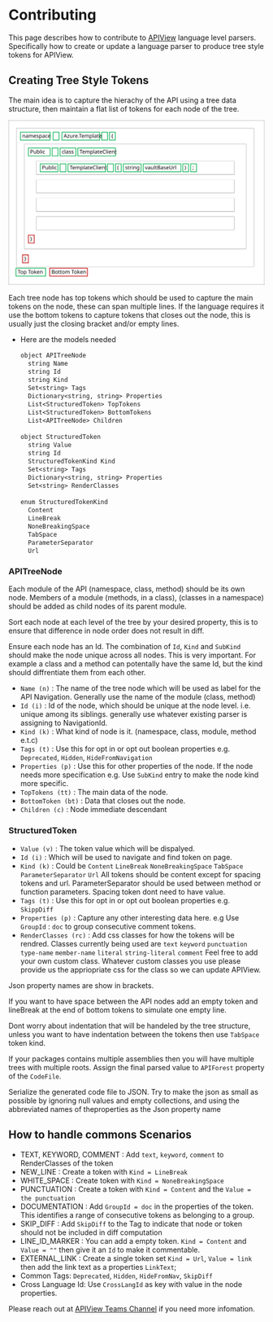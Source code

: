 # Contributing

This page describes how to contribute to [APIView](../../../src//dotnet/APIView/APIViewWeb/CONTRIBUTING.md) language level parsers.
Specifically how to create or update a language parser to produce tree style tokens for APIView.

## Creating Tree Style Tokens
The main idea is to capture the hierachy of the API using a tree data structure, then maintain a flat list of tokens for each node of the tree.

![APITree](APITree.svg)

Each tree node has top tokens which should be used to capture the main tokens on the node, these can span multiple lines. If the language requires it use the bottom tokens to capture tokens that closes out the node, this is usually just the closing bracket and/or empty lines.

- Here are the models needed
  ```
  object APITreeNode
    string Name
    string Id
    string Kind
    Set<string> Tags
    Dictionary<string, string> Properties
    List<StructuredToken> TopTokens
    List<StructuredToken> BottomTokens
    List<APITreeNode> Children

  object StructuredToken
    string Value
    string Id
    StructuredTokenKind Kind
    Set<string> Tags
    Dictionary<string, string> Properties 
    Set<string> RenderClasses 

  enum StructuredTokenKind
    Content
    LineBreak
    NoneBreakingSpace
    TabSpace
    ParameterSeparator
    Url
  ```
### APITreeNode
Each module of the API (namespace, class, method) should be its own node. Members of a module (methods, in a class), (classes in a namespace) should be added as child nodes of its parent module.

Sort each node at each level of the tree by your desired property, this is to ensure that difference in node order does not result in diff.

Ensure each node has an Id. The combination of `Id`, `Kind` and `SubKind` should make the node unique across all nodes. This is very important. For example a class and a method can potentally have the same Id, but the kind should diffrentiate them from each other.

- `Name (n)`  : The name of the tree node which will be used as label for the API Navigation. Generally use the name of the module (class, method)
- `Id (i)` : Id of the node, which should be unique at the node level. i.e. unique among its siblings. generally use whatever existing parser is assigning to NavigationId.
- `Kind (k)` : What kind of node is it. (namespace, class, module, method e.t.c)
- `Tags (t)` : Use this for opt in or opt out boolean properties e.g. `Deprecated`, `Hidden`, `HideFromNavigation`
- `Properties (p)` : Use this for other properties of the node. If the node needs more specification e.g. Use `SubKind` entry to make the node kind more specific. 
- `TopTokens (tt)` : The main data of the node.
- `BottomToken (bt)` : Data that closes out the node.
- `Children (c)` : Node immediate descendant

### StructuredToken
- `Value (v)` : The token value which will be dispalyed.
- `Id (i)` : Which will be used to navigate and find token on page.
- `Kind (k)` : Could be `Content` `LineBreak` `NoneBreakingSpace` `TabSpace` `ParameterSeparator` `Url`
  All tokens should be content except for spacing tokens and url. ParameterSeparator should be used between method or function parameters. Spacing token dont need to have value.
- `Tags (t)` : Use this for opt in or opt out boolean properties e.g. `SkippDiff`
- `Properties (p)` : Capture any other interesting data here. e.g Use `GroupId` : `doc` to group consecutive comment tokens.
- `RenderClasses (rc)` : Add css classes for how the tokens will be rendred. Classes currently being used are `text` `keyword` `punctuation` `type-name` `member-name` `literal` `string-literal` `comment` Feel free to add your own custom class. Whatever custom classes you use please provide us the appriopriate css for the class so we can update APIView.

Json property names are show in brackets.






If you want to have space between the API nodes add an empty token and lineBreak at the end of bottom tokens to simulate one empty line.

Dont worry about indentation that will be handeled by the tree structure, unless you want to have indentation between the tokens then use `TabSpace` token kind.

If your packages contains multiple assemblies then you will have multiple trees with multiple roots.
Assign the final parsed value to `APIForest` property of the `CodeFile`.

Serialize the generated code file to JSON. Try to make the json as small as possible by ignoring null values and empty collections, and using the abbreviated names of theproperties as the Json property name

## How to handle commons Scenarios
- TEXT, KEYWORD, COMMENT : Add `text`, `keyword`, `comment` to RenderClasses of the token
- NEW_LINE : Create a token with `Kind = LineBreak`
- WHITE_SPACE :  Create token with `Kind = NoneBreakingSpace`
- PUNCTUATION : Create a token with `Kind = Content` and the `Value = the punctuation`
- DOCUMENTATION : Add `GroupId = doc` in the properties of the token. This identifies a range of consecutive tokens as belonging to a group.
- SKIP_DIFF :  Add `SkipDiff` to the Tag to indicate that node or token should not be included in diff computation
- LINE_ID_MARKER : You can add a empty token. `Kind = Content` and `Value = ""` then give it an `Id` to make it commentable.
- EXTERNAL_LINK : Create a single token set `Kind = Url`, `Value = link` then add the link text as a properties `LinkText`;
- Common Tags: `Deprecated`, `Hidden`, `HideFromNav`, `SkipDiff`
- Cross Language Id: Use `CrossLangId` as key with value in the node properties.

Please reach out at [APIView Teams Channel](https://teams.microsoft.com/l/channel/19%3A3adeba4aa1164f1c889e148b1b3e3ddd%40thread.skype/APIView?groupId=3e17dcb0-4257-4a30-b843-77f47f1d4121&tenantId=72f988bf-86f1-41af-91ab-2d7cd011db47) if you need more infomation.